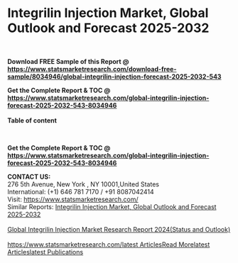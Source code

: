 <h1>Integrilin Injection Market, Global Outlook and Forecast 2025-2032</h1><br/><p><strong>Download FREE Sample of this Report @ <a href="https://www.statsmarketresearch.com/download-free-sample/8034946/global-integrilin-injection-forecast-2025-2032-543">https://www.statsmarketresearch.com/download-free-sample/8034946/global-integrilin-injection-forecast-2025-2032-543</a></strong></p><div><b>Get the Complete Report & TOC @ <a href="https://www.statsmarketresearch.com/global-integrilin-injection-forecast-2025-2032-543-8034946">https://www.statsmarketresearch.com/global-integrilin-injection-forecast-2025-2032-543-8034946</a></b></div><br><b>Table of content</b><p><br><div><b>Get the Complete Report & TOC @ <a href="https://www.statsmarketresearch.com/global-integrilin-injection-forecast-2025-2032-543-8034946">https://www.statsmarketresearch.com/global-integrilin-injection-forecast-2025-2032-543-8034946</a></b></div></p> <b>CONTACT US:</b><br>276 5th Avenue, New York , NY 10001,United States<br>International: (+1) 646 781 7170 / +91 8087042414<br>Visit: <a href="https://www.statsmarketresearch.com/">https://www.statsmarketresearch.com/</a><br>Similar Reports: <a href="https://www.statsmarketresearch.com/global-integrilin-injection-forecast-2025-2032-543-8034946">Integrilin Injection Market, Global Outlook and Forecast 2025-2032</a><br/><br/><a href="https://www.statsmarketresearch.com/global-integrilin-injection-forecast-2025-2032-543-8034946">Global Integrilin Injection Market Research Report 2024(Status and Outlook)</a><br/><br/><a href="https://gyeongbokgung.com">https://www.statsmarketresearch.com/</a><a href="https://hallyeomaritime.com">latest Articles</a><a href="https://jingwansa.com">Read More</a><a href=https://nguoiviet.jp/">latest Articles</a><a href="https://www.intelmarketresearch.com/">latest Publications</a>